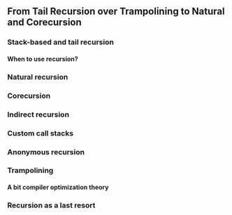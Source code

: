 ## From Tail Recursion over Trampolining to Natural and Corecursion

### Stack-based and tail recursion

#### When to use recursion?

### Natural recursion

### Corecursion

### Indirect recursion

### Custom call stacks

### Anonymous recursion

### Trampolining

#### A bit compiler optimization theory

### Recursion as a last resort
